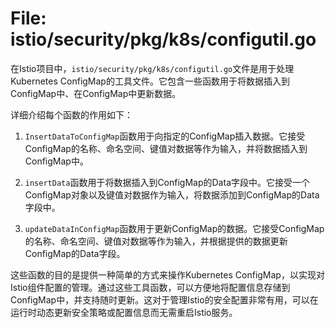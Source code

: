 # File: istio/security/pkg/k8s/configutil.go

在Istio项目中，`istio/security/pkg/k8s/configutil.go`文件是用于处理Kubernetes ConfigMap的工具文件。它包含一些函数用于将数据插入到ConfigMap中、在ConfigMap中更新数据。

详细介绍每个函数的作用如下：

1. `InsertDataToConfigMap`函数用于向指定的ConfigMap插入数据。它接受ConfigMap的名称、命名空间、键值对数据等作为输入，并将数据插入到ConfigMap中。

2. `insertData`函数用于将数据插入到ConfigMap的Data字段中。它接受一个ConfigMap对象以及键值对数据作为输入，将数据添加到ConfigMap的Data字段中。

3. `updateDataInConfigMap`函数用于更新ConfigMap的数据。它接受ConfigMap的名称、命名空间、键值对数据等作为输入，并根据提供的数据更新ConfigMap的Data字段。

这些函数的目的是提供一种简单的方式来操作Kubernetes ConfigMap，以实现对Istio组件配置的管理。通过这些工具函数，可以方便地将配置信息存储到ConfigMap中，并支持随时更新。这对于管理Istio的安全配置非常有用，可以在运行时动态更新安全策略或配置信息而无需重启Istio服务。

